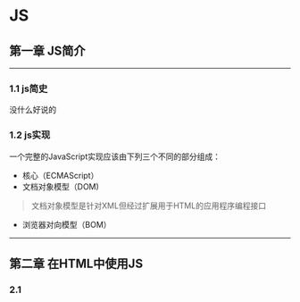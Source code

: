 # JS #

## 第一章 JS简介 ##

---

### 1.1 js简史 ###
没什么好说的

### 1.2 js实现 ###
一个完整的JavaScript实现应该由下列三个不同的部分组成：

+ 核心（ECMAScript）
+ 文档对象模型（DOM)

> 文档对象模型是针对XML但经过扩展用于HTML的应用程序编程接口

+ 浏览器对向模型（BOM）

---

## 第二章 在HTML中使用JS ##

### 2.1 <script>元素 ###
HTML 4.01为`<script>`定义了下列六个属性：

+ async 可选 表示应立即下载脚本
+ charset 可选 表示通过src属性指定的代码的字符集（不常用）
+ defer 可选 表示脚本可以延迟到文档完全被解析之后再执行（只对外部脚本有效）
+ language 已废弃
+ src 可选 表示包含要执行代码的外部文件
+ type 可选 表示编写代码使用的脚本语言类型


在使用`<script>`元素嵌入js代码时，只需指定type属性

```javascript
	<script type="text/javascript">
		function sayHi(){
			alert("Hi");
		} 
	</script>
```

> 在嵌入的js代码内要避免出现`</script>`字符，如果有需要应该使用转义字符\


如果要通过`<script>`包含外部文件，则src属性就是必须的，其值为指向该文件的链接

`<script type="text/javascript" src="example.js"></script>`


> 当使用的src属性后，标签之间不能再出现额外的JS代码


#### 2.1.1 标签的位置 ####


```HTML
<!DOCTYPE html>
<html>
	<head>
		<title>Example HTML Page</title>
	</head>
	<body>
		<!--这里放内容--！>
		<script type="text/javascript" src="example.js"></script>
	</body>
</html>
```

#### 2.1.2 延迟脚本 ####

defer属性设置后，脚本会延迟到整个页面都解析完毕后再执行

>defer属性只适用于外部脚本文件

在使用defer属性时，只需设置defer="defer"即可

`<script type="text/javascript" defer="defer" src="example.js"></script>`

#### 2.1.3 异步脚本 ####

async属性

目的是不让页面等待脚本的下载和执行，从而异步加载页面的其他内容。

>建议异步脚本不要在加载期间修改DOM

#### 2.1.4 在XHTML中的用法 ####


#### 2.1.5 不推荐使用的用法 ####



### 2.2 嵌入代码与外部文件 ###


### 2.3 文档模式 ###


### 2.4 <noscript>元素 ###


### 2.5 小结 ###

+ 在包含外部js文件时，*必须将src属性设置为指向文件的URL*

+ 所有的`<script>`元素都会按照他们在页面中出现的先后顺序被依次解析（不使用defer和async属性的情况下）

+ 一般应该把`<script>`元素放在页面主要内容后，`</body>`标签前

+ 使用defer属性可以让脚本在文档完全呈现之后再执行。延迟脚本总是按照他们的顺序执行

+ 使用async属性表示当前脚本不必等待其他脚本。不能保证异步脚本按顺序执行



## 第三章 基本概念 ##


### 3.1 语法 ###

ECMAScript的语法大量借鉴了C及其他类C语言（如Java和Perl）


#### 3.1.1 区分大小写 ####

ECMAScript中的一切都区分大小写（变量、函数和操作符）

#### 3.1.2 标识符 ####

所谓*标识符*，就是指变量、函数、属性的名字，或者函数的参数

+ 第一个字符必须是一个字母、下划线(\_)或美元符号($)

+ 其他字符可以是字母、下划线、美元符号或数字

按照惯例，ECMAScript*采用驼峰大小写格式*，例如

```
firstSecond
myCar
doSomeThingImportant
```


#### 3.1.3 注释 ####

ECMASript采用C风格注释


#### 3.1.4 严格模式 ####

在顶部添加如下代码以启用严格模式

`use strict`

#### 3.1.5 语句 ####

分号结尾表示一条语句 

>即使没有分号也是一条有效的语句，但不推荐这样做

### 3.2 关键字和保留字 ###


### 3.3 变量 ###

ECMAScript的变量是松散类型的，可以保存任何类型的数据

定义变量时要使用*var*操作符

```javascript
	var message = 'hi';
```

当var被省略时创建的是一个全局变量

```javascript
	function test()
	{
		message = "hi"; // 这是一个全局变量
	}
	test();
	alert(message); // "hi"
```

### 3.4 数据类型 ###

ECMAScript有5种简单数据类型和一种复杂数据类型：

+ Undefined
+ Null
+ Boolean
+ Number
+ String
+ Object

>由于ECMAScript数据类型具有动态性，因此没有再定义其他数据类型的必要了



#### 3.4.1 typeof操作符 ####

typeof操作符用于检测给定变量的数据类型

* "undefined"——如果这个值未定义
* "boolean"——如果这个值是布尔值
* "string"——字符串
* "number"——数值
* "object"——如果这个值是对象或null
* "function"——如果这个值是函数

#### 3.4.2 Undefined ####

当var声明了一个变量而*未对他初始化*，那么他的值就是undefined


#### 3.4.3 Null ####

null表示一个空对象指针


#### 3.4.4 boolean ####

该类型只有两个字面值：true false


要将一个值转换为其对应的boolean值，可以调用转型函数
```javascript
	Boolean()
```

下表给出各种数据类型及其对应的转换规则

|数据类型|转换为true的值|转换为false的值|
|:-:|:-:|:-:|
|Boolean|true|false|
|String|任何非空字符串|""(空字符串)|
|Number|任何非0数字值(包括无穷大)|0和NaN|
|Object|任何对象|null|
|Undefined|n/a|undefined|

>n/a(或N/A),是not applicable的缩写，意思是"不适用"

#### 3.4.5 Number类型 ####

Number类型可以表示整数和浮点数，在数字前加0可表示八进制数，0x表示十六进制数

1. 浮点数值

2. 数值范围
	+ 无穷 Infinity

3. NaN(not a number)
	+ NaN与任何值都不相等，包括NaN本身

4. 数值转换

有三个数值可以把非数值转换为数值

```javascript
	Number()     // 可用于任何数据类型
	parseInt()   // 把字符串转换为整数
	parseFloat() // 把字符串转换为浮点数
```

`Number()`函数转换规则如下

+ 如果是boolean值，true和false会分别转换为1和0
+ 如果是数字值，则只是简单的传入和返回
+ 如果是null值，则返回0
+ 如果是undefine，则返回NaN
+ 如果是字符串，则有如下规则
	* 如果只包含数字，会忽略前导0
	* 有小数点则转换为浮点数
	* 如果包含有效的十六进制，则返回同样大小的*十进制整数值*
	* undefined返回NaN
	* 空字符串返回0
	* 除上述情况外，返回NaN
+ 如果是对象，则调用对象的`valueOf()`方法 若转换的结果是NaN，则调用对象的`toString()`方法

- - -


`parseInt()`函数转换规则如下
+ 忽略字符串前面的空格，直到找到第一个非空格字符
+ 如果第一个非空格字符不是数字或负号，则返回NaN
+ 解析完后忽略后面的非数字字符

> parseInt()可以识别十六或八进制字符

可以为`parseInt()`函数提供第二个参数，其值为转换的进制

- - -
`parseFloat()`函数
+ 会忽略所有前导0
+ 只有第一个小数点有效
+ 只解析十进制的值


#### 3.4.6 String ####


